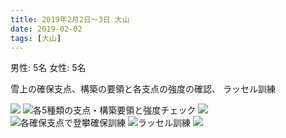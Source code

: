 ```yaml
---
title: 2019年2月2日〜3日 大山
date: 2019-02-02
tags: [大山]
---
```


男性: 5名
女性: 5名

雪上の確保支点、構築の要領と各支点の強度の確認、
ラッセル訓練

![](/2019/02/02/20190202/1.jpg)
![各5種類の支点・構築要領と強度チェック](/2019/02/02/20190202/2.jpg)
![](/2019/02/02/20190202/3.jpg)
![各確保支点で登攀確保訓練](/2019/02/02/20190202/4.jpg)
![ラッセル訓練](/2019/02/02/20190202/5.jpg)
![](/2019/02/02/20190202/6.jpg)

